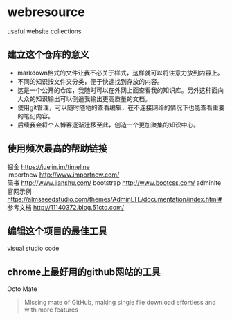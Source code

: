 # webresource
useful website collections
## 建立这个仓库的意义
* markdown格式的文件让我不必关于样式，这样就可以将注意力放到内容上。
* 不同的知识按文件夹分类，便于快速找到存放的内容。
* 这是一个公开的仓库，我随时可以在外网上面查看我的知识库。另外这种面向大众的知识输出可以倒逼我输出更高质量的文档。
* 使用git管理，可以随时随地的查看编辑，在不连接网络的情况下也能查看重要的笔记内容。
* 后续我会将个人博客逐渐迁移至此，创造一个更加聚集的知识中心。
## 使用频次最高的帮助链接
掘金 https://juejin.im/timeline  
importnew http://www.importnew.com/  
简书 http://www.jianshu.com/
bootstrap http://www.bootcss.com/
adminlte 
官网示例    https://almsaeedstudio.com/themes/AdminLTE/documentation/index.html#
参考文档    http://11140372.blog.51cto.com/
## 编辑这个项目的最佳工具
visual studio code
## chrome上最好用的github网站的工具
Octo Mate
> Missing mate of GitHub, making single file download effortless and with more features